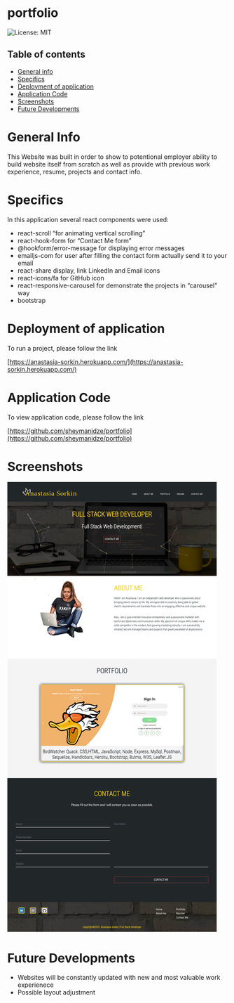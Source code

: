 # portfolio


![License: MIT](https://img.shields.io/badge/License-MIT-yellow.svg)

## Table of contents
 * [General info](#General-Info)
 * [Specifics](#Specifics)
 * [Deployment of application](#Deployment-of-application)
 * [Application Code](#Application-Code)
 * [Screenshots](#Screenshots)
 * [Future Developments](#Future-Developments)


 # General Info

   This Website was built in order to show to potentional employer ability to build website itself from scratch as well as provide with previous work experience, resume, projects and contact info.


 # Specifics

   In this application several react components were used:

  * react-scroll “for animating vertical scrolling”
  * react-hook-form for “Contact Me form”
  * @hookform/error-message for displaying error messages
  * emailjs-com for user after filling the contact form actually send it to your email
  * react-share display, link LinkedIn and Email icons
  * react-icons/fa for GitHub icon
  * react-responsive-carousel for demonstrate the projects in “carousel” way
  * bootstrap



 # Deployment of application

   To run a project, please follow the link 

   [https://anastasia-sorkin.herokuapp.com/](https://anastasia-sorkin.herokuapp.com/)



 # Application Code

   To view application code, please follow the link 

   [https://github.com/sheymanidze/portfolio](https://github.com/sheymanidze/portfolio)


 # Screenshots

   ![./src/images/profile.png](./src/images/profile.png)


 # Future Developments

   * Websites will be constantly updated with new and most valuable work experienece
   * Possible layout adjustment